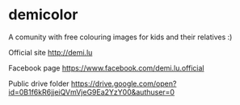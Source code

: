 # demicolor
A comunity with free colouring images for kids and their relatives :)

Official site
http://demi.lu

Facebook page
https://www.facebook.com/demi.lu.official

Public drive folder
https://drive.google.com/open?id=0B1f6kR6jjeiQVmVjeG9Ea2YzY00&authuser=0

